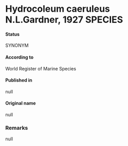 Hydrocoleum caeruleus N.L.Gardner, 1927 SPECIES
=======

#### Status
SYNONYM

#### According to
World Register of Marine Species

#### Published in
null

#### Original name
null

### Remarks
null